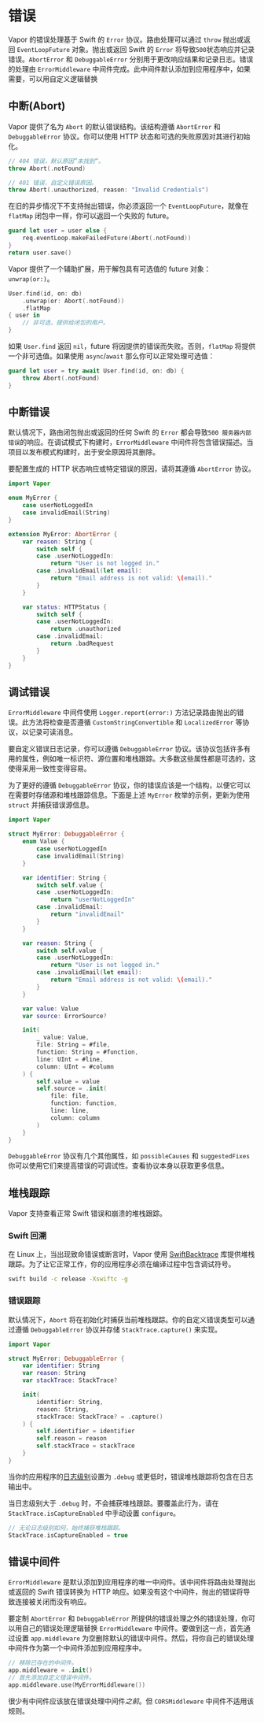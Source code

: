 # 错误

Vapor 的错误处理基于 Swift 的 `Error` 协议。路由处理可以通过 `throw` 抛出或返回 `EventLoopFuture` 对象。抛出或返回 Swift 的 `Error` 将导致`500`状态响应并记录错误。`AbortError` 和 `DebuggableError` 分别用于更改响应结果和记录日志。错误的处理由 `ErrorMiddleware` 中间件完成。此中间件默认添加到应用程序中，如果需要，可以用自定义逻辑替换

## 中断(Abort)

Vapor 提供了名为 `Abort` 的默认错误结构。该结构遵循 `AbortError` 和 `DebuggableError` 协议。你可以使用 HTTP 状态和可选的失败原因对其进行初始化。

```swift
// 404 错误，默认原因”未找到“。
throw Abort(.notFound)

// 401 错误，自定义错误原因。
throw Abort(.unauthorized, reason: "Invalid Credentials")
```

在旧的异步情况下不支持抛出错误，你必须返回一个 `EventLoopFuture`，就像在 `flatMap` 闭包中一样，你可以返回一个失败的 future。

```swift
guard let user = user else {
    req.eventLoop.makeFailedFuture(Abort(.notFound))    
}
return user.save()
```

Vapor 提供了一个辅助扩展，用于解包具有可选值的 future 对象：`unwrap(or:)`。

```swift
User.find(id, on: db)
    .unwrap(or: Abort(.notFound))
    .flatMap 
{ user in
    // 非可选，提供给闭包的用户。
}
```

如果 `User.find` 返回 `nil`，future 将因提供的错误而失败。否则，`flatMap` 将提供一个非可选值。如果使用 `async`/`await` 那么你可以正常处理可选值：

```swift
guard let user = try await User.find(id, on: db) {
    throw Abort(.notFound)
}
```


## 中断错误

默认情况下，路由闭包抛出或返回的任何 Swift 的 `Error` 都会导致`500 服务器内部错误`的响应。在调试模式下构建时，`ErrorMiddleware` 中间件将包含错误描述。当项目以发布模式构建时，出于安全原因将其删除。

要配置生成的 HTTP 状态响应或特定错误的原因，请将其遵循 `AbortError` 协议。

```swift
import Vapor

enum MyError {
    case userNotLoggedIn
    case invalidEmail(String)
}

extension MyError: AbortError {
    var reason: String {
        switch self {
        case .userNotLoggedIn:
            return "User is not logged in."
        case .invalidEmail(let email):
            return "Email address is not valid: \(email)."
        }
    }

    var status: HTTPStatus {
        switch self {
        case .userNotLoggedIn:
            return .unauthorized
        case .invalidEmail:
            return .badRequest
        }
    }
}
```

## 调试错误

`ErrorMiddleware` 中间件使用 `Logger.report(error:)` 方法记录路由抛出的错误。此方法将检查是否遵循 `CustomStringConvertible` 和 `LocalizedError` 等协议，以记录可读消息。

要自定义错误日志记录，你可以遵循 `DebuggableError` 协议。该协议包括许多有用的属性，例如唯一标识符、源位置和堆栈跟踪。大多数这些属性都是可选的，这使得采用一致性变得容易。

为了更好的遵循 `DebuggableError` 协议，你的错误应该是一个结构，以便它可以在需要时存储源和堆栈跟踪信息。下面是上述 `MyError` 枚举的示例，更新为使用 `struct` 并捕获错误源信息。

```swift
import Vapor

struct MyError: DebuggableError {
    enum Value {
        case userNotLoggedIn
        case invalidEmail(String)
    }

    var identifier: String {
        switch self.value {
        case .userNotLoggedIn:
            return "userNotLoggedIn"
        case .invalidEmail:
            return "invalidEmail"
        }
    }

    var reason: String {
        switch self.value {
        case .userNotLoggedIn:
            return "User is not logged in."
        case .invalidEmail(let email):
            return "Email address is not valid: \(email)."
        }
    }

    var value: Value
    var source: ErrorSource?

    init(
        _ value: Value,
        file: String = #file,
        function: String = #function,
        line: UInt = #line,
        column: UInt = #column
    ) {
        self.value = value
        self.source = .init(
            file: file,
            function: function,
            line: line,
            column: column
        )
    }
}
```

`DebuggableError` 协议有几个其他属性，如 `possibleCauses` 和 `suggestedFixes` 你可以使用它们来提高错误的可调试性。查看协议本身以获取更多信息。

## 堆栈跟踪

Vapor 支持查看正常 Swift 错误和崩溃的堆栈跟踪。

### Swift 回溯

在 Linux 上，当出现致命错误或断言时，Vapor 使用 [SwiftBacktrace](https://github.com/swift-server/swift-backtrace) 库提供堆栈跟踪。为了让它正常工作，你的应用程序必须在编译过程中包含调试符号。

```sh
swift build -c release -Xswiftc -g
```

### 错误跟踪

默认情况下，`Abort` 将在初始化时捕获当前堆栈跟踪。你的自定义错误类型可以通过遵循 `DebuggableError` 协议并存储 `StackTrace.capture()` 来实现。

```swift
import Vapor

struct MyError: DebuggableError {
    var identifier: String
    var reason: String
    var stackTrace: StackTrace?

    init(
        identifier: String,
        reason: String,
        stackTrace: StackTrace? = .capture()
    ) {
        self.identifier = identifier
        self.reason = reason
        self.stackTrace = stackTrace
    }
}
```

当你的应用程序的[日志级别](logging.zh.md#level)设置为 `.debug` 或更低时，错误堆栈跟踪将包含在日志输出中。

当日志级别大于 `.debug` 时，不会捕获堆栈跟踪。要覆盖此行为，请在 `StackTrace.isCaptureEnabled` 中手动设置 `configure`。

```swift
// 无论日志级别如何，始终捕获堆栈跟踪。
StackTrace.isCaptureEnabled = true
```

## 错误中间件

`ErrorMiddleware` 是默认添加到应用程序的唯一中间件。该中间件将路由处理抛出或返回的 Swift 错误转换为 HTTP 响应。如果没有这个中间件，抛出的错误将导致连接被关闭而没有响应。

要定制 `AbortError` 和 `DebuggableError` 所提供的错误处理之外的错误处理，你可以用自己的错误处理逻辑替换 `ErrorMiddleware` 中间件。要做到这一点，首先通过设置 `app.middleware` 为空删除默认的错误中间件。然后，将你自己的错误处理中间件作为第一个中间件添加到应用程序中。

```swift
// 移除已存在的中间件。
app.middleware = .init()
// 首先添加自定义错误中间件。
app.middleware.use(MyErrorMiddleware())
```

很少有中间件应该放在错误处理中间件*之前*。但 `CORSMiddleware` 中间件不适用该规则。
